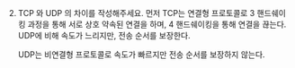 2) TCP 와 UDP 의 차이를 작성해주세요.
   먼저 TCP는 연결형 프로토콜로 3 핸드쉐이킹 과정을 통해 서로 상호 약속된 연결을 하며, 4 핸드쉐이킹을 통해 연결을 끊는다. 
   UDP에 비해 속도가 느리지만, 전송 순서를 보장한다.

   UDP는 비연결형 프로토콜로 속도가 빠르지만 전송 순서를 보장하지 않는다.
